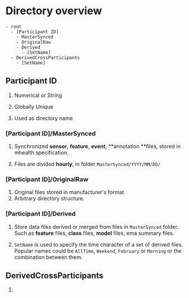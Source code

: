 # Directory overview

```
- root
  - [Participant ID]
    - MasterSynced
    - OriginalRaw
    - Derived
      - [SetName]
  - DerivedCrossParticipants
    - [SetName]
```

## Participant ID

1. Numerical or String

2. Globally Unique

3. Used as directory name


### [Participant ID]/MasterSynced

1. Synchronized **sensor**, **feature**, **event**, **annotation **files, stored in mhealth specification.

2. Files are divided **hourly**, in folder `MasterSynced/YYYY/MM/DD/`


### [Participant ID]/OriginalRaw

1. Original files stored in manufacturer's format.
2. Arbitrary directory structure.

### [Participant ID]/Derived

1. Store data files derived or merged from files in `MasterSynced` folder. Such as **feature** files, **class** files, **model** files, ema summary files.

2. `SetName` is used to specify the time character of a set of derived files. Popular names could be `AllTime`, `Weekend`, `February` or `Morning` or the combination between them.

## DerivedCrossParticipants

1. 